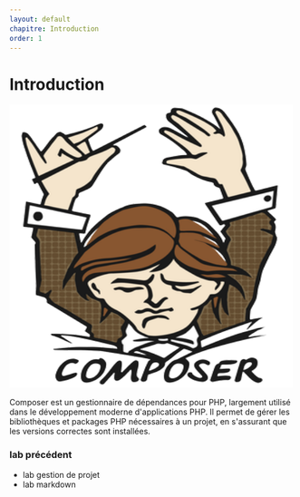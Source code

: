 ```yaml
---
layout: default
chapitre: Introduction
order: 1
---
```

# Introduction 
![composer](./images/composer.png)
<!-- note -->

Composer est un gestionnaire de dépendances pour PHP, largement utilisé dans le développement moderne d'applications PHP. Il permet de gérer les bibliothèques et packages PHP nécessaires à un projet, en s'assurant que les versions correctes sont installées.
### lab précédent  
- lab gestion de projet
- lab markdown 
<!-- new slide -->
